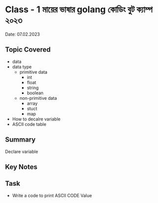 # Class - 1 মায়ের ভাষার golang কোডিং বুট ক্যাম্প ২০২৩
Date: 07.02.2023

## Topic Covered
* data
* data type
    - primitive data
        - int
        - float
        - string
        - boolean
    - non-primitive data
        - array 
        - stuct
        - map
* How to decalre variable
* ASCII code table



## Summary
Declare variable 
 

## Key Notes

## Task 
* Write a code to print ASCII CODE Value